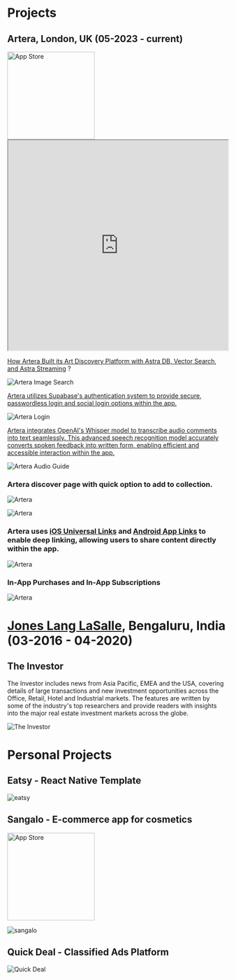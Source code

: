 # Projects

## Artera, London, UK (05-2023 - current)

<a  href="https://apps.apple.com/gb/app/artera-art-for-all/id6449464274"  target="_blank">

<img  src="https://github.com/katwal-dipak/katwal-dipak.github.io/blob/master/assets/appstore.png?raw=true"  alt="App Store"  width="200"/>

</a>

<iframe  src="https://drive.google.com/file/d/1YFSav6WmRucBnIOAz95L9y82yAQkWLeX/preview"  width="100%"  height="480"  allow="autoplay"></iframe>

[How Artera Built its Art Discovery Platform with Astra DB, Vector Search, and Astra Streaming](https://www.datastax.com/blog/artera-art-discovery-platform-with-datastax-astra-db-vector-search-and-astra-streaming) ?

![Artera Image Search](https://github.com/katwal-dipak/katwal-dipak.github.io/blob/master/assets/artera/artera_image_search.jpg?raw=true)

[Artera utilizes Supabase's authentication system to provide secure, passwordless login and social login options within the app.](https://supabase.com/auth)

![Artera Login](https://github.com/katwal-dipak/katwal-dipak.github.io/blob/master/assets/artera/artera_login.jpg?raw=true)

[Artera integrates OpenAI's Whisper model to transcribe audio comments into text seamlessly. This advanced speech recognition model accurately converts spoken feedback into written form, enabling efficient and accessible interaction within the app.](https://openai.com/index/whisper/)

![Artera Audio Guide](https://github.com/katwal-dipak/katwal-dipak.github.io/blob/master/assets/artera/artera_audio.jpg?raw=true)

### Artera discover page with quick option to add to collection.

![Artera](https://github.com/katwal-dipak/katwal-dipak.github.io/blob/master/assets/artera/artera_collection.jpg?raw=true)

![Artera](https://github.com/katwal-dipak/katwal-dipak.github.io/blob/master/assets/artera/artera_profile.jpg?raw=true)

### Artera uses [iOS Universal Links](https://developer.apple.com/ios/universal-links/) and [Android App Links](https://developer.android.com/training/app-links) to enable deep linking, allowing users to share content directly within the app.

![Artera](https://github.com/katwal-dipak/katwal-dipak.github.io/blob/master/assets/artera/artera_share.jpg?raw=true)

### In-App Purchases and In-App Subscriptions

![Artera](https://github.com/katwal-dipak/katwal-dipak.github.io/blob/master/assets/artera/artera_iap.jpg?raw=true)

# [Jones Lang LaSalle](https://www.jll.co.uk/), Bengaluru, India (03-2016 - 04-2020)

## The Investor

The Investor includes news from Asia Pacific, EMEA and the USA, covering details of large transactions and new investment opportunities across the Office, Retail, Hotel and Industrial markets. The features are written by some of the industry's top researchers and provide readers with insights into the major real estate investment markets across the globe.

![The Investor](https://github.com/katwal-dipak/katwal-dipak.github.io/blob/master/assets/theinvestor.jpeg?raw=true)

# Personal Projects

## Eatsy - React Native Template

![eatsy](https://github.com/katwal-dipak/katwal-dipak.github.io/blob/master/assets/eatsy.jpg?raw=true)

## Sangalo - E-commerce app for cosmetics

<a  href="https://apps.apple.com/in/app/sangalo/id1550242573"  target="_blank">

<img  src="https://github.com/katwal-dipak/katwal-dipak.github.io/blob/master/assets/appstore.png?raw=true"  alt="App Store"  width="200"/>

</a>

![sangalo](https://github.com/katwal-dipak/katwal-dipak.github.io/blob/master/assets/sangalo.jpg?raw=true)

## Quick Deal - Classified Ads Platform

![Quick Deal](https://github.com/katwal-dipak/katwal-dipak.github.io/blob/master/assets/quickdeal/quickdeal.jpg?raw=true)
